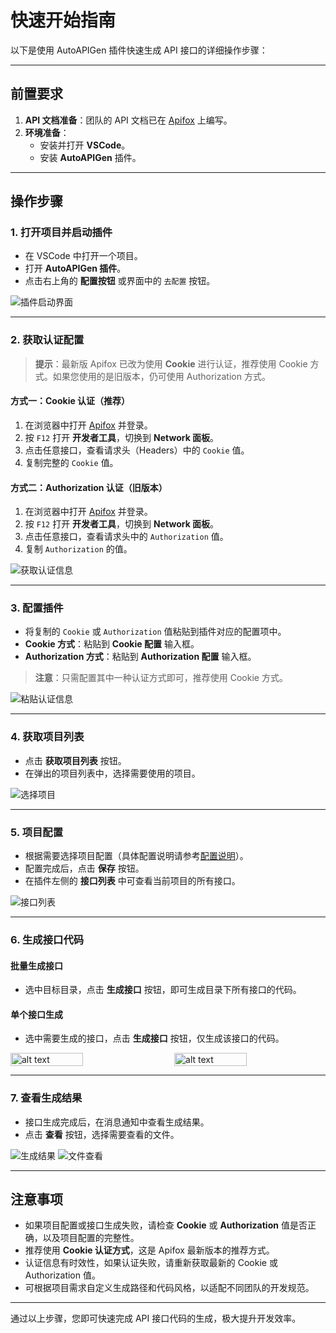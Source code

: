 # 快速开始指南

以下是使用 AutoAPIGen 插件快速生成 API 接口的详细操作步骤：

---

## 前置要求

1. **API 文档准备**：团队的 API 文档已在 [Apifox](https://app.apifox.com) 上编写。
2. **环境准备**：
   - 安装并打开 **VSCode**。
   - 安装 **AutoAPIGen** 插件。

---

## 操作步骤

### 1. 打开项目并启动插件

- 在 VSCode 中打开一个项目。
- 打开 **AutoAPIGen 插件**。
- 点击右上角的 **配置按钮** 或界面中的 `去配置` 按钮。

![插件启动界面](./img/image1.png)

---

### 2. 获取认证配置

> **提示**：最新版 Apifox 已改为使用 **Cookie** 进行认证，推荐使用 Cookie 方式。如果您使用的是旧版本，仍可使用 Authorization 方式。

#### 方式一：Cookie 认证（推荐）

1. 在浏览器中打开 [Apifox](https://app.apifox.com) 并登录。
2. 按 `F12` 打开 **开发者工具**，切换到 **Network 面板**。
3. 点击任意接口，查看请求头（Headers）中的 `Cookie` 值。
4. 复制完整的 `Cookie` 值。

#### 方式二：Authorization 认证（旧版本）

1. 在浏览器中打开 [Apifox](https://app.apifox.com) 并登录。
2. 按 `F12` 打开 **开发者工具**，切换到 **Network 面板**。
3. 点击任意接口，查看请求头中的 `Authorization` 值。
4. 复制 `Authorization` 的值。

![获取认证信息](./img/image2.png)

---

### 3. 配置插件

- 将复制的 `Cookie` 或 `Authorization` 值粘贴到插件对应的配置项中。
- **Cookie 方式**：粘贴到 **Cookie 配置** 输入框。
- **Authorization 方式**：粘贴到 **Authorization 配置** 输入框。

> **注意**：只需配置其中一种认证方式即可，推荐使用 Cookie 方式。

![粘贴认证信息](./img/image3.png)

---

### 4. 获取项目列表

- 点击 **获取项目列表** 按钮。
- 在弹出的项目列表中，选择需要使用的项目。

![选择项目](./img/image4.png)

---

### 5. 项目配置

- 根据需要选择项目配置（具体配置说明请参考[配置说明](../config/index.md)）。
- 配置完成后，点击 **保存** 按钮。
- 在插件左侧的 **接口列表** 中可查看当前项目的所有接口。

![接口列表](./img/image5.png)

---

### 6. 生成接口代码

#### 批量生成接口

- 选中目标目录，点击 **生成接口** 按钮，即可生成目录下所有接口的代码。

#### 单个接口生成

- 选中需要生成的接口，点击 **生成接口** 按钮，仅生成该接口的代码。

<div style="display: flex; justify-content: space-between; align-items: center;">
  <img src="./img/image6.png" alt="alt text" style="width: 48%;" />
  <img src="./img/image7.png" alt="alt text" style="width: 48%;" />
</div>

---

### 7. 查看生成结果

- 接口生成完成后，在消息通知中查看生成结果。
- 点击 **查看** 按钮，选择需要查看的文件。

![生成结果](./img/image8.png)
![文件查看](./img/image9.png)

---

## 注意事项

- 如果项目配置或接口生成失败，请检查 **Cookie** 或 **Authorization** 值是否正确，以及项目配置的完整性。
- 推荐使用 **Cookie 认证方式**，这是 Apifox 最新版本的推荐方式。
- 认证信息有时效性，如果认证失败，请重新获取最新的 Cookie 或 Authorization 值。
- 可根据项目需求自定义生成路径和代码风格，以适配不同团队的开发规范。

---

通过以上步骤，您即可快速完成 API 接口代码的生成，极大提升开发效率。
